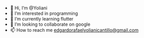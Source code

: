 - 👋 Hi, I’m @Yoliani
- 👀 I’m interested in programming
- 🌱 I’m currently learning flutter
- 💞️ I’m looking to collaborate on google
- 📫 How to reach me edgardorafaelyolianicantillo@gmail.com


